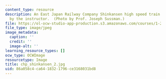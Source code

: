 ```yaml
---
content_type: resource
description: An East Japan Railway Company Shinkansen high speed train photographed
  by the instructor.  (Photo by Prof. Joseph Sussman.)
file: https://ol-ocw-studio-app-production.s3.amazonaws.com/courses/1-221j-transportation-systems-fall-2004/86a058c4ca6418321796ce3168031bd8_chp_shinkansen_2.jpg
file_type: image/jpeg
image_metadata:
  caption: ''
  credit: ''
  image-alt: ''
learning_resource_types: []
ocw_type: OCWImage
resourcetype: Image
title: chp_shinkansen_2.jpg
uid: 86a058c4-ca64-1832-1796-ce3168031bd8
---
```

